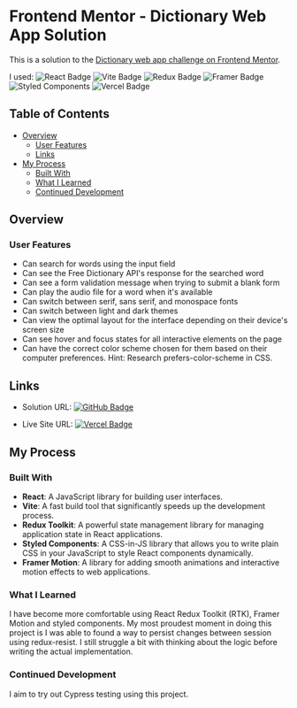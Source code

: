 # Frontend Mentor - Dictionary Web App Solution

This is a solution to the [Dictionary web app challenge on Frontend Mentor](https://www.frontendmentor.io/challenges/dictionary-web-app-h5wwnyuKFL).

I used:
![React Badge](https://img.shields.io/badge/React-61DAFB?logo=react&logoColor=000&style=flat)
![Vite Badge](https://img.shields.io/badge/Vite-646CFF?logo=vite&logoColor=fff&style=flat)
![Redux Badge](https://img.shields.io/badge/Redux-764ABC?logo=redux&logoColor=fff&style=flat)
![Framer Badge](https://img.shields.io/badge/Framer-05F?logo=framer&logoColor=fff&style=flat)
![Styled Components](https://img.shields.io/badge/styled--components-DB7093?logo=styled-components&logoColor=fff&style=flat)
![Vercel Badge](https://img.shields.io/badge/Vercel-000?logo=vercel&logoColor=fff&style=flat)

## Table of Contents

- [Overview](#overview)
  - [User Features](#user-features)
  - [Links](#links)
- [My Process](#my-process)
  - [Built With](#built-with)
  - [What I Learned](#what-i-learned)
  - [Continued Development](#continued-development)

## Overview

### User Features

- Can search for words using the input field
- Can see the Free Dictionary API's response for the searched word
- Can see a form validation message when trying to submit a blank form
- Can play the audio file for a word when it's available
- Can switch between serif, sans serif, and monospace fonts
- Can switch between light and dark themes
- Can view the optimal layout for the interface depending on their device's screen size
- Can see hover and focus states for all interactive elements on the page
- Can have the correct color scheme chosen for them based on their computer preferences. Hint: Research prefers-color-scheme in CSS.

## Links

- Solution URL:
  [![GitHub Badge](https://img.shields.io/badge/GitHub-Frontend%20Quiz%20App-3F54A3?logo=github&logoColor=fff&style=flat)](https://github.com/nyiyezin/fem-dictionary-web-app)

- Live Site URL:
  [![Vercel Badge](https://img.shields.io/badge/Vercel-000?logo=vercel&logoColor=fff&style=flat)](https://fem-dictionary-web-ov58frqxp-nyz83s-projects.vercel.app)

## My Process

### Built With

- **React**: A JavaScript library for building user interfaces.
- **Vite**: A fast build tool that significantly speeds up the development process.
- **Redux Toolkit**: A powerful state management library for managing application state in React applications.
- **Styled Components**: A CSS-in-JS library that allows you to write plain CSS in your JavaScript to style React components dynamically.
- **Framer Motion**: A library for adding smooth animations and interactive motion effects to web applications.

### What I Learned

I have become more comfortable using React Redux Toolkit (RTK), Framer Motion and styled components. My most proudest moment in doing this project is I was able to found a way to persist changes between session using redux-resist. I still struggle a bit with thinking about the logic before writing the actual implementation.

### Continued Development

I aim to try out Cypress testing using this project.
